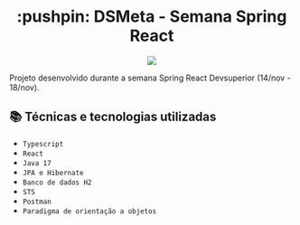 <h1 align="center"> :pushpin: DSMeta - Semana Spring React </h1>

<p align="center">
<img src="http://img.shields.io/static/v1?label=STATUS&message=%20FINALIZADO&color=GREEN&style=for-the-badge"/>
</p>

Projeto desenvolvido durante a semana Spring React Devsuperior (14/nov - 18/nov).

## :books: Técnicas e tecnologias utilizadas

- ``Typescript``
- ``React``
- ``Java 17``
- ``JPA e Hibernate``
- ``Banco de dados H2``
- ``STS``
- ``Postman``
- ``Paradigma de orientação a objetos``
